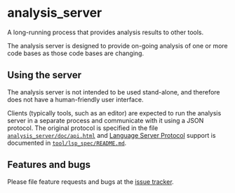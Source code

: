 # analysis_server

A long-running process that provides analysis results to other tools.

The analysis server is designed to provide on-going analysis of one or more code
bases as those code bases are changing.

## Using the server

The analysis server is not intended to be used stand-alone, and therefore does
not have a human-friendly user interface.

Clients (typically tools, such as an editor) are expected to run the analysis
server in a separate process and communicate with it using a JSON protocol. The
original protocol is specified in the file [`analysis_server/doc/api.html`][api]
and [Language Server Protocol][lsp_spec] support is documented in
[`tool/lsp_spec/README.md`](tool/lsp_spec/README.md).

## Features and bugs

Please file feature requests and bugs at the [issue tracker][tracker].

[tracker]: https://github.com/dart-lang/sdk/issues
[api]: https://htmlpreview.github.io/?https://github.com/dart-lang/sdk/blob/master/pkg/analysis_server/doc/api.html
[lsp_spec]: https://microsoft.github.io/language-server-protocol/

